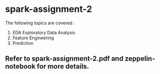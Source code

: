 # spark-assignment-2

The following topics are covered :

1) EDA Exploratory Data Analysis
2) Feature Engineering
3) Prediction 

## Refer to spark-assignment-2.pdf and zeppelin-notebook for more details.
